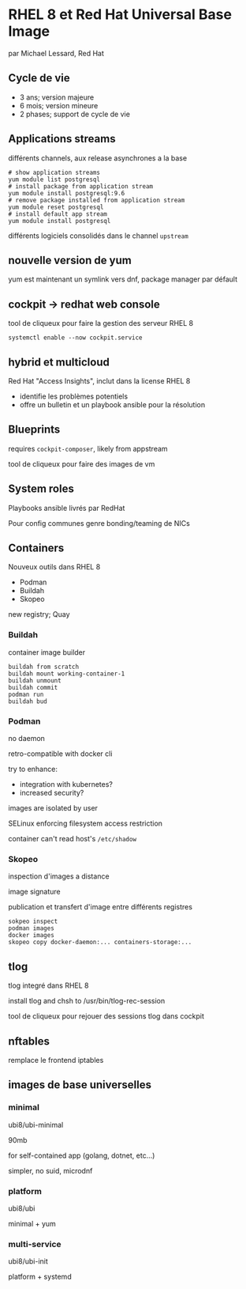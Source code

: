 # RHEL 8 et Red Hat Universal Base Image

par Michael Lessard, Red Hat

## Cycle de vie

- 3 ans; version majeure
- 6 mois; version mineure
- 2 phases; support de cycle de vie

## Applications streams

différents channels, aux release asynchrones a la base

	# show application streams
	yum module list postgresql
	# install package from application stream
	yum module install postgresql:9.6
	# remove package installed from application stream
	yum module reset postgresql
	# install default app stream
	yum module install postgresql

différents logiciels consolidés dans le channel `upstream`

## nouvelle version de yum

yum est maintenant un symlink vers dnf, package manager par défault

## cockpit -> redhat web console

tool de cliqueux pour faire la gestion des serveur RHEL 8

	systemctl enable --now cockpit.service

## hybrid et multicloud

Red Hat "Access Insights", inclut dans la license RHEL 8

- identifie les problèmes potentiels
- offre un bulletin et un playbook ansible pour la résolution

## Blueprints

requires `cockpit-composer`, likely from appstream

tool de cliqueux pour faire des images de vm

## System roles

Playbooks ansible livrés par RedHat

Pour config communes genre bonding/teaming de NICs

## Containers

Nouveux outils dans RHEL 8

- Podman
- Buildah
- Skopeo

new registry; Quay

### Buildah

container image builder

	buildah from scratch
	buildah mount working-container-1
	buildah unmount
	buildah commit
	podman run
	buildah bud

### Podman

no daemon

retro-compatible with docker cli

try to enhance:

- integration with kubernetes?
- increased security?

images are isolated by user

SELinux enforcing filesystem access restriction

container can't read host's `/etc/shadow`

### Skopeo

inspection d'images a distance

image signature

publication et transfert d'image entre différents registres

	sokpeo inspect
	podman images
	docker images
	skopeo copy docker-daemon:... containers-storage:...

## tlog

tlog integré dans RHEL 8

install tlog and chsh to /usr/bin/tlog-rec-session

tool de cliqueux pour rejouer des sessions tlog dans cockpit

## nftables

remplace le frontend iptables

## images de base universelles

### minimal

ubi8/ubi-minimal

90mb

for self-contained app (golang, dotnet, etc...)

simpler, no suid, microdnf

### platform

ubi8/ubi

minimal + yum

### multi-service

ubi8/ubi-init

platform + systemd
